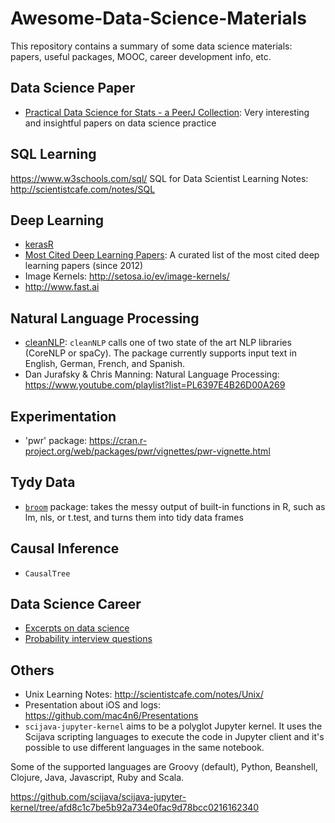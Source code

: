 # Awesome-Data-Science-Materials

This repository contains a summary of some data science materials: papers, useful packages, MOOC, career development info, etc. 

## Data Science Paper

- [Practical Data Science for Stats - a PeerJ Collection](https://peerj.com/collections/50-practicaldatascistats): Very interesting and insightful papers on data science practice

## SQL Learning

https://www.w3schools.com/sql/
SQL for Data Scientist Learning Notes: http://scientistcafe.com/notes/SQL

## Deep Learning

- [kerasR](https://github.com/statsmaths/kerasR)
- [Most Cited Deep Learning Papers](https://github.com/terryum/awesome-deep-learning-papers): A curated list of the most cited deep learning papers (since 2012)
- Image Kernels: http://setosa.io/ev/image-kernels/
- http://www.fast.ai

## Natural Language Processing

- [cleanNLP](https://journal.r-project.org/archive/2017/RJ-2017-035/index.html): `cleanNLP` calls one of two state of the art NLP libraries (CoreNLP or spaCy). The package currently supports input text in English, German, French, and Spanish.
- Dan Jurafsky & Chris Manning: Natural Language Processing: https://www.youtube.com/playlist?list=PL6397E4B26D00A269

## Experimentation

- 'pwr' package: https://cran.r-project.org/web/packages/pwr/vignettes/pwr-vignette.html

## Tydy Data

- [`broom`](https://github.com/tidyverse/broom) package:  takes the messy output of built-in functions in R, such as lm, nls, or t.test, and turns them into tidy data frames

## Causal Inference

- `CausalTree`

## Data Science Career

- [Excerpts on data science](http://hui1987.com/data-science.html#data-quality)
- [Probability interview questions](http://vitalflux.com/data-science-175-probability-statistics-interview-questions/)

## Others

- Unix Learning Notes: http://scientistcafe.com/notes/Unix/
- Presentation about iOS and logs: https://github.com/mac4n6/Presentations
- `scijava-jupyter-kernel` aims to be a polyglot Jupyter kernel. It uses the Scijava scripting languages to execute the code in Jupyter client and it's possible to use different languages in the same notebook.

Some of the supported languages are Groovy (default), Python, Beanshell, Clojure, Java, Javascript, Ruby and Scala.

https://github.com/scijava/scijava-jupyter-kernel/tree/afd8c1c7be5b92a734e0fac9d78bcc0216162340
